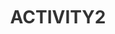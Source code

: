 # ACTIVITY2

<html>
<head>
	<title>Non-Fictional Book Order List</title>
	<style>
	    
		body {
			background-color: #f7f7f7;
			font-family: Arial, sans-serif;
		}

		h1 {
			text-align: center;
			color: #333333;
			margin-top: 50px;
		}

		ol {
			max-width: 600px;
			margin: 0 auto;
			padding: 0;
			list-style-type: none;
		}

		li {
			margin-bottom: 10px;
			padding: 10px;
			background-color: #ffffff;
			box-shadow: 0 2px 4px rgba(0, 0, 0, 0.1);
			border-radius: 5px;
		}

		li:hover {
			background-color: #ebebeb;
		}
		
  	li::before {

			content: attr(D-M) ". ";
      font-weight: bold;

		}
		
	</style>
</head>
<body>
	<h1>Non-Fictional Book Order List</h1>
	<hr>
	<ol>
	    

<li D-M="1">Quiet: The Power of Introverts in a World That Can't Stop Talking by Susan Cain</li>
<li D-M="2">The Soul of an Octopus by Sy Montgomery</li>
<li D-M="3">The Diary of a Young Girl by Anne Frank</li>
<li D-M="4">The Glass Castle by Jeannette Walls</li>
<li D-M="5">The Devil in the White City: Murder, Magic, and Madness at the Fair That Changed America by Erik Larson</li>
<li D-M="6">Unbroken: A World War II Story of Survival, Resilience, and Redemption by Laura Hillenbrand</li>
<li D-M="7">The Glass Castle by Jeanette Walls</li>
<li D-M="8">The Power of Habit by Charles Duhigg</li>
<li D-M="9">In Cold Blood by Truman Capote</li>
<li D-M="10">The Devil in the White City by Erik Larson</li>
<li D-M="11">The Emperor of All Maladies: A Biography of Cancer by Siddhartha Mukherjee</li>
<li D-M="12">The Wright Brothers by David McCullough</li>
<li D-M="13">Thinking, Fast and Slow by Daniel Kahneman</li>
<li D-M="14">The Sixth Extinction by Elizabeth Kolbert</li>
<li D-M="15">The Man Who Mistook His Wife for a Hat by Oliver Sacks</li>
<li D-M="116">Becoming by Michelle Obama</li>
<li D-M="17">The 7 Habits of Highly Effective People by Stephen R. Covey</li>
<li D-M="18">Into the Wild by Jon Krakauer</li>
<li D-M="19">The Immortal Life of Henrietta Lacks by Rebecca Skloot</li>
<li D-M="20">Screw It, Let's Do It: Lessons in Life and Business by Richard Branson</li>
</head>
<body>
	<h1>Non-Fictional Book Order List</h1>
	<hr>
	<ol>
	    

<li D-M="1">Quiet: The Power of Introverts in a World That Can't Stop Talking by Susan Cain</li>

<li D-M="2">The Soul of an Octopus by Sy Montgomery</li>

<li D-M="3">The Diary of a Young Girl by Anne Frank</li>

<li D-M="4">The Glass Castle by Jeannette Walls</li>

<li D-M="5">The Devil in the White City: Murder, Magic, and Madness at the Fair That Changed America by Erik Larson</li>

<li D-M="6">Unbroken: A World War II Story of Survival, Resilience, and Redemption by Laura Hillenbrand</li>

<li D-M="7">The Glass Castle by Jeanette Walls</li>

<li D-M="8">The Power of Habit by Charles Duhigg</li>

<li D-M="9">In Cold Blood by Truman Capote</li>

<li D-M="10">The Devil in the White City by Erik Larson</li>

<li D-M="11">The Emperor of All Maladies: A Biography of Cancer by Siddhartha Mukherjee</li>

<li D-M="12">The Wright Brothers by David McCullough</li>

<li D-M="13">Thinking, Fast and Slow by Daniel Kahneman</li>

<li D-M="14">The Sixth Extinction by Elizabeth Kolbert</li>

<li D-M="15">The Man Who Mistook His Wife for a Hat by Oliver Sacks</li>

<li D-M="116">Becoming by Michelle Obama</li>

<li D-M="17">The 7 Habits of Highly Effective People by Stephen R. Covey</li>

<li D-M="18">Into the Wild by Jon Krakauer</li>

<li D-M="19">The Immortal Life of Henrietta Lacks by Rebecca Skloot</li>

<li D-M="20">Screw It, Let's Do It: Lessons in Life and Business by Richard Branson</li>

